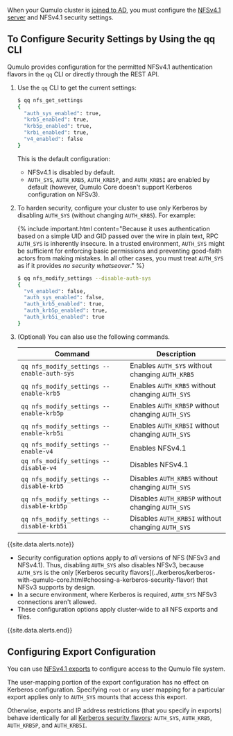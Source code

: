 When your Qumulo cluster is [joined to AD](kerberos-prerequisites-joining-cluster-active-directory.html), you must configure the [NFSv4.1 server](../nfs/nfsv4.1-enabling-using.html) and NFSv4.1 security settings.

## To Configure Security Settings by Using the qq CLI
Qumulo provides configuration for the permitted NFSv4.1 authentication flavors in the `qq` CLI or directly through the REST API.

1. Use the `qq` CLI to get the current settings:

   ```bash
   $ qq nfs_get_settings
   {
     "auth_sys_enabled": true,
     "krb5_enabled": true,
     "krb5p_enabled": true,
     "krbi_enabled": true,
     "v4_enabled": false
   }
   ```

   This is the default configuration:
   * NFSv4.1 is disabled by default.
   * `AUTH_SYS`, `AUTH_KRB5`, `AUTH_KRB5P`, and `AUTH_KRB5I` are enabled by default (however, Qumulo Core doesn't support Kerberos configuration on NFSv3).

1. To harden security, configure your cluster to use only Kerberos by disabling `AUTH_SYS` (without changing `AUTH_KRB5`). For example:

   {% include important.html content="Because it uses authentication based on a simple UID and GID passed over the wire in plain text, RPC `AUTH_SYS` is inherently insecure. In a trusted environment, `AUTH_SYS` might be sufficient for enforcing basic permissions and preventing good-faith actors from making mistakes. In all other cases, you must treat `AUTH_SYS` as if it provides _no security whatseover_." %}

   ```bash
   $ qq nfs_modify_settings --disable-auth-sys  
   {
     "v4_enabled": false,
     "auth_sys_enabled": false,
     "auth_krb5_enabled": true,
     "auth_krb5p_enabled": true,
     "auth_krb5i_enabled": true
   }
   ```
1. (Optional) You can also use the following commands.

   | Command | Description |
   | ------- | ----------- |
   | `qq nfs_modify_settings --enable-auth-sys` | Enables `AUTH_SYS` without changing `AUTH_KRB5` |
   | `qq nfs_modify_settings --enable-krb5` | Enables `AUTH_KRB5` without changing `AUTH_SYS` |
   | `qq nfs_modify_settings --enable-krb5p` | Enables `AUTH_KRB5P` without changing `AUTH_SYS` |
   | `qq nfs_modify_settings --enable-krb5i` | Enables `AUTH_KRB5I` without changing `AUTH_SYS` |
   | `qq nfs_modify_settings --enable-v4` | Enables NFSv4.1 |
   | `qq nfs_modify_settings --disable-v4` | Disables NFSv4.1 |
   | `qq nfs_modify_settings --disable-krb5` | Disables `AUTH_KRB5` without changing `AUTH_SYS` |
   | `qq nfs_modify_settings --disable-krb5p` | Disables `AUTH_KRB5P` without changing `AUTH_SYS` |
   | `qq nfs_modify_settings --disable-krb5i` | Disables `AUTH_KRB5I` without changing `AUTH_SYS` |

{{site.data.alerts.note}}
<ul>
  <li>Security configuration options apply to <em>all</em> versions of NFS (NFSv3 and NFSv4.1). Thus, disabling <code>AUTH_SYS</code> also disables NFSv3, because <code>AUTH_SYS</code> is the only [Kerberos security flavors](../kerberos/kerberos-with-qumulo-core.html#choosing-a-kerberos-security-flavor) that NFSv3 supports by design.</li>
  <li>In a secure environment, where Kerberos is required, <code>AUTH_SYS</code> NFSv3 connections aren't allowed.</li>
  <li>These configuration options apply cluster-wide to all NFS exports and files.</li>
</ul>
{{site.data.alerts.end}}


## Configuring Export Configuration
You can use [NFSv4.1 exports](../nfs/nfsv4.1-enabling-using.html) to configure access to the Qumulo file system.

The user-mapping portion of the export configuration has no effect on Kerberos configuration. Specifying `root` or `any` user mapping for a particular export applies only to `AUTH_SYS` mounts that access this export.

Otherwise, exports and IP address restrictions (that you specify in exports) behave identically for all [Kerberos security flavors](../kerberos/kerberos-with-qumulo-core.html#choosing-a-kerberos-security-flavor): `AUTH_SYS`, `AUTH_KRB5`, `AUTH_KRB5P`, and `AUTH_KRB5I`.

